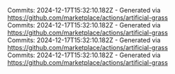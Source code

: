 Commits: 2024-12-17T15:32:10.182Z - Generated via https://github.com/marketplace/actions/artificial-grass
<br>
Commits: 2024-12-17T15:32:10.182Z - Generated via https://github.com/marketplace/actions/artificial-grass
<br>
Commits: 2024-12-17T15:32:10.182Z - Generated via https://github.com/marketplace/actions/artificial-grass
<br>
Commits: 2024-12-17T15:32:10.182Z - Generated via https://github.com/marketplace/actions/artificial-grass
<br>
